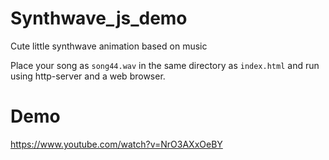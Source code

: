 # Synthwave_js_demo
Cute little synthwave animation based on music

Place your song as `song44.wav` in the same directory as `index.html` and run using http-server and a web browser.

# Demo
https://www.youtube.com/watch?v=NrO3AXxOeBY
